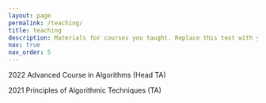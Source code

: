 ```yaml
---
layout: page
permalink: /teaching/
title: teaching
description: Materials for courses you taught. Replace this text with your description.
nav: true
nav_order: 5
---
```


2022 Advanced Course in Algorithms (Head TA)

2021 Principles of Algorithmic Techniques (TA)
